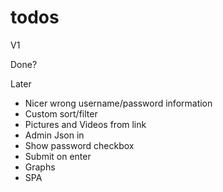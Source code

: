 
# todos

V1

Done?

Later
* Nicer wrong username/password information
* Custom sort/filter
* Pictures and Videos from link
* Admin Json in
* Show password checkbox
* Submit on enter
* Graphs
* SPA